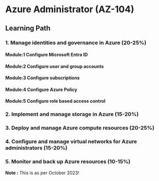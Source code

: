 # Azure Administrator (AZ-104)

## Learning Path

### 1. Manage identities and governance in Azure (20-25%)

####     Module:1 Configure Microsoft Entra ID
####     Module:2 Configure user and group accounts
####     Module:3 Configure subscriptions
####     Module:4 Configure Azure Policy
####     Module:5 Configure role based access control

### 2. Implement and manage storage in Azure (15-20%)
### 3. Deploy and manage Azure compute resources (20-25%)
### 4. Configure and manage virtual networks for Azure administrators (15-20%)
### 5. Monitor and back up Azure resources (10-15%)

__Note :__ This is as per October 2023!

